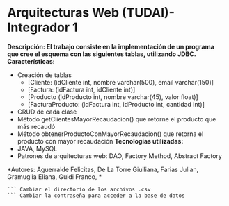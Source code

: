 # Arquitecturas Web (TUDAI)- Integrador 1

**Descripción: El trabajo consiste en la implementación de un programa que cree el esquema con las siguientes tablas, utilizando JDBC.**
**Características:**
  * Creación de tablas
    * [Cliente: (idCliente int, nombre varchar(500), email varchar(150)]
    * [Factura: (idFactura int, idCliente int)]
    * [Producto (idProducto int, nombre varchar(45), valor float)]
    * [FacturaProducto: (idFactura int, idProducto int, cantidad int)]
  * CRUD de cada clase
  * Método getClientesMayorRecaudacion() que retorne el producto que más recaudó
  * Método obtenerProductoConMayorRecaudacion() que retorna el producto con mayor recaudación
**Tecnologías utilizadas:**
* JAVA, MySQL
* Patrones de arquitecturas web: DAO, Factory Method, Abstract Factory
  
*Autores: Aguerralde Felicitas, De La Torre Giuiliana, Farias Julian, Gramuglia Eliana, Guidi Franco, *

``` Nota: Crear una base con el nombre: integrador1
``` Cambiar el directorio de los archivos .csv
``` Cambiar la contraseña para acceder a la base de datos

  
